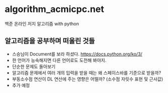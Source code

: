 # algorithm_acmicpc.net
백준 온라인 저지 알고리즘 with python

## 알고리즘을 공부하며 떠올린 것들
  - 스승님이 Document를 보라 하셨다. https://docs.python.org/ko/3/
  - 한 언어가 능숙해지면 다른 언어로도 도전해 봐야지.
  - 단순한 문제도 돌아보기
  - 알고리즘 문제에서 여러 개의 입력을 받을 때는 왜 스페이스바를 기준으로 받을까?
  - 부동소수점 연산이 DL 연산에 주는 영향은 어떨까? (소수점 자릿수 표현 및 근사값)
  - 추가 예정

